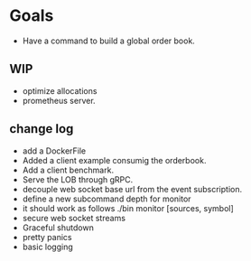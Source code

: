 # Goals
- Have a command to build a global order book.

## WIP

- optimize allocations
- prometheus server.

## change log
+ add a DockerFile
+ Added a client example consumig the orderbook.
+ Add a client benchmark.
+ Serve the LOB through gRPC.
+ decouple web socket base url from the event subscription.
+ define a new subcommand depth for monitor
+ it should work as follows ./bin monitor <metric> [sources, symbol]
+ secure web socket streams
+ Graceful shutdown
+ pretty panics
+ basic logging
